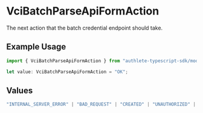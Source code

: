 # VciBatchParseApiFormAction

The next action that the batch credential endpoint should take.

## Example Usage

```typescript
import { VciBatchParseApiFormAction } from "authlete-typescript-sdk/models/operations";

let value: VciBatchParseApiFormAction = "OK";
```

## Values

```typescript
"INTERNAL_SERVER_ERROR" | "BAD_REQUEST" | "CREATED" | "UNAUTHORIZED" | "FORBIDDEN" | "JSON" | "JWT" | "OK"
```